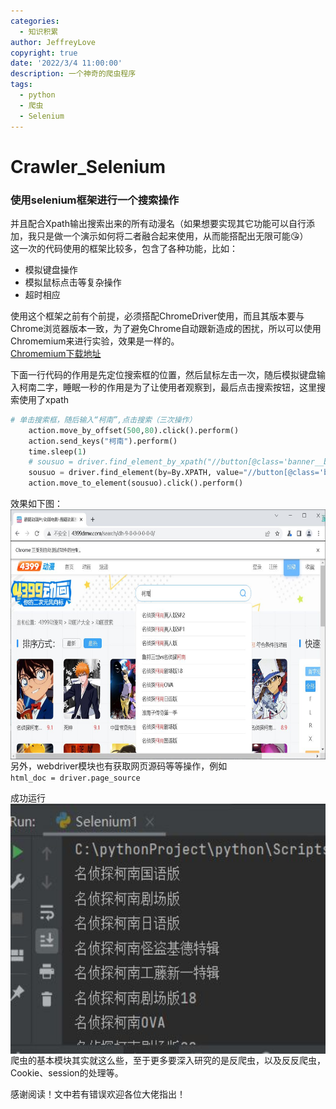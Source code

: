 ```yaml
---
categories:
  - 知识积累
author: JeffreyLove
copyright: true
date: '2022/3/4 11:00:00'
description: 一个神奇的爬虫程序
tags:
  - python
  - 爬虫
  - Selenium
---
```

# Crawler_Selenium  

### 使用selenium框架进行一个搜索操作  

并且配合Xpath输出搜索出来的所有动漫名（如果想要实现其它功能可以自行添加，我只是做一个演示如何将二者融合起来使用，从而能搭配出无限可能:kissing_heart:）    
这一次的代码使用的框架比较多，包含了各种功能，比如：  
- 模拟键盘操作
- 模拟鼠标点击等复杂操作
- 超时相应

使用这个框架之前有个前提，必须搭配ChromeDriver使用，而且其版本要与Chrome浏览器版本一致，为了避免Chrome自动跟新造成的困扰，所以可以使用Chromemium来进行实验，效果是一样的。  
[Chromemium下载地址](https://vikyd.github.io/download-chromium-history-version/#/)

下面一行代码的作用是先定位搜索框的位置，然后鼠标左击一次，随后模拟键盘输入柯南二字，睡眠一秒的作用是为了让使用者观察到，最后点击搜索按钮，这里搜索使用了xpath  
```python
# 单击搜索框，随后输入“柯南”,点击搜索（三次操作）
    action.move_by_offset(500,80).click().perform()
    action.send_keys("柯南").perform()
    time.sleep(1)
    # sousuo = driver.find_element_by_xpath("//button[@class='banner__btn']/span")这一条版本过时
    sousuo = driver.find_element(by=By.XPATH, value="//button[@class='banner__btn']/span")
    action.move_to_element(sousuo).click().perform()
```  
效果如下图：  
<img src="https://github.com/Jeffrey-love/Crawler_Selenium/blob/main/Pictures/1.jpg" width = "650" height = "400" alt="" align=center />    
另外，webdriver模块也有获取网页源码等等操作，例如  
`html_doc = driver.page_source`    

成功运行  
<img src="https://github.com/Jeffrey-love/Crawler_Selenium/blob/main/Pictures/2.jpg" width = "550" height = "400" alt="" align=center />    
爬虫的基本模块其实就这么些，至于更多要深入研究的是反爬虫，以及反反爬虫，Cookie、session的处理等。  

感谢阅读！文中若有错误欢迎各位大佬指出！
